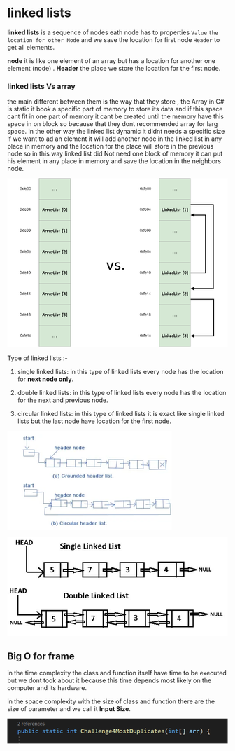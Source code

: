 

# linked lists

**linked lists** is a sequence of nodes eath node has to properties `Value` `the location for other Node` and we save the location for first node `Header` to get all elements.

**node** it is like one element of an array but has a location for another one element (node) .
**Header** the place we store the location for the first node.  

### linked lists Vs array

the main different between them is the way that they store , the Array in C# is static it book a specific part of memory to store its data and if this space cant fit in one part of memory it cant be created until the memory have this space in on block so because that they dont recommended array for larg space.
in the other way the linked list dynamic it didnt needs a specific size if we want to ad an element it will add another node in the linked list in any place in memory and the location for the place will store in the previous node so in this way linked list did Not need one block of memory it can put his element in any place in memory and save the location in the neighbors node.


![img](../image/day5/linked-list_1.jpeg)


Type of linked lists :-

1. single linked lists: in this type of linked lists every node has the location for **next node only**.

2. double linked lists: in this type of linked lists every node has the location for the next and previous node.

3. circular  linked lists: in this type of linked lists it is exact like single linked lists but the last node have location for the first node.


![img](../image/day5/linked-list_2.jpeg)

![img](../image/day5/linked-list_3.jpeg)


## Big O for frame
in the time complexity the class and function itself have time to be executed but we dont took about it because this time depends most likely on the computer and its hardware.

in the space complexity with the size of class and function there are the size of parameter and we call it **Input Size**.


![img](../image/day5/day5.PNG)


